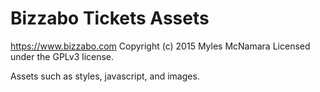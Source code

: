 # Bizzabo Tickets Assets #
https://www.bizzabo.com
Copyright (c) 2015 Myles McNamara
Licensed under the GPLv3 license.

Assets such as styles, javascript, and images.
